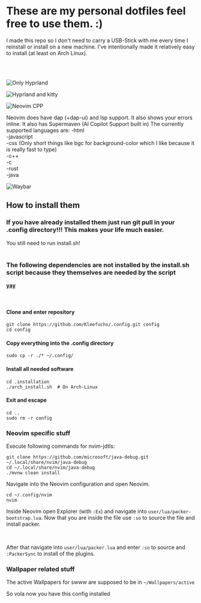 **<h1>These are my personal dotfiles feel free to use them. :)</h1>**

I made this repo so I don't need to carry a USB-Stick with me every time I reinstall or install on a new machine.
I've intentionally made it relatively easy to install (at least on Arch Linux).

<br />
<br />

![Only Hyprland](https://github.com/user-attachments/assets/6ec75fce-6165-4fa5-a256-9d9ae9bb65b1)

![Hyprland and kitty](https://github.com/user-attachments/assets/5f9b068b-329b-4363-b0d2-db426b4a8427)

![Neovim CPP](https://github.com/user-attachments/assets/0922a330-e5b9-4f0d-8cbd-5177e609945d)

Neovim does have dap (+dap-ui) and lsp support.
It also shows your errors inline.
It also has Supermaven (AI Copilot Support built in)
The currently supported languages are:
-html<br />
-javascript<br />
-css (Only short things like bgc for background-color which I like because it is really fast to type)<br />
-c++<br />
-c<br />
-rust<br />
-java<br />

![Waybar](https://github.com/user-attachments/assets/2c1cbf33-e60c-4f02-abaa-aa7021f4b5d8)



**<h2>How to install them</h2>**

**<h3>If you have already installed them just run git pull in your .config directory!!! This makes your life much easier.</h3>**
You still need to run install.sh!
<br />
<br />

**<h3>The following dependencies are not installed by the install.sh script because they themselves are needed by the script</h3>**
**[yay](https://github.com/Jguer/yay)**
<br />
<br />
<br />

**<h4>Clone and enter repository</h4>**

```
git clone https://github.com/Kleefuchs/.config.git config
cd config
```

**<h4>Copy everything into the .config directory</h4>**

```
sudo cp -r ./* ~/.config/
```

**<h4>Install all needed software</h4>**

```
cd .installation
./arch_install.sh  # On Arch-Linux
```

**<h4>Exit and escape</h4>**

```
cd ..
sudo rm -r config
```

**<h3>Neovim specific stuff</h3>**

Execute following commands for nvim-jdtls:
```
git clone https://github.com/microsoft/java-debug.git ~/.local/share/nvim/java-debug
cd ~/.local/share/nvim/java-debug
./mvnw clean install
```

Navigate into the Neovim configuration and open Neovim.
```
cd ~/.config/nvim
nvim
```

Inside Neovim open Explorer (with ```:Ex```) and navigate into ```user/lua/packer-bootstrap.lua```.
Now that you are inside the file use ```:so``` to source the file and install packer.

<br />

After that navigate into ```user/lua/packer.lua``` and enter ```:so``` to source and ```:PackerSync``` to install of the plugins.

**<h3>Wallpaper related stuff</h3>**
The active Wallpapers for swww are supposed to be in ```~/Wallpapers/active```

So vola now you have this config installed
